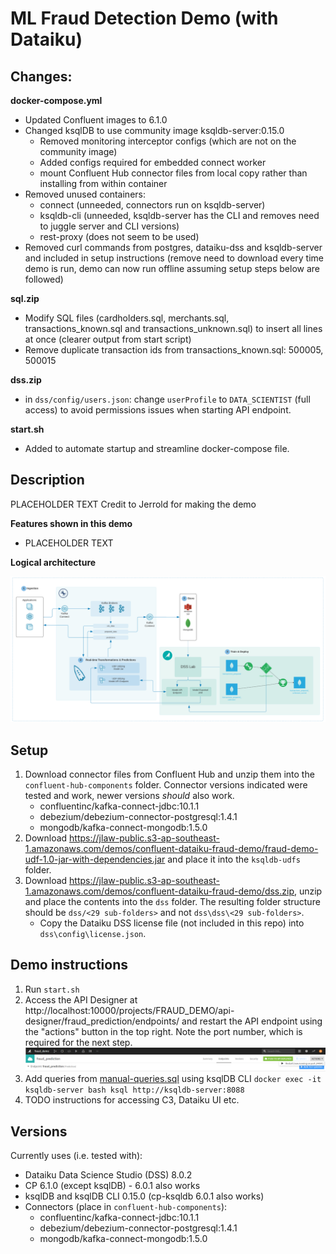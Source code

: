 # ML Fraud Detection Demo (with Dataiku)

## Changes:

__docker-compose.yml__
* Updated Confluent images to 6.1.0
* Changed ksqlDB to use community image ksqldb-server:0.15.0
  * Removed monitoring interceptor configs (which are not on the community image)
  * Added configs required for embedded connect worker
  * mount Confluent Hub connector files from local copy rather than installing from within container
* Removed unused containers:
  * connect (unneeded, connectors run on ksqldb-server)
  * ksqldb-cli (unneeded, ksqldb-server has the CLI and removes need to juggle server and CLI versions)
  * rest-proxy (does not seem to be used)
* Removed curl commands from postgres, dataiku-dss and ksqldb-server and included in setup instructions (remove need to download every time demo is run, demo can now run offline assuming setup steps below are followed)

__sql.zip__
* Modify SQL files (cardholders.sql, merchants.sql, transactions_known.sql and transactions_unknown.sql) to insert all lines at once (clearer output from start script)
* Remove duplicate transaction ids from transactions_known.sql: 500005, 500015

__dss.zip__
* in `dss/config/users.json`: change `userProfile` to `DATA_SCIENTIST` (full access) to avoid permissions issues when starting API endpoint.

__start.sh__
* Added to automate startup and streamline docker-compose file.

## Description
PLACEHOLDER TEXT
Credit to Jerrold for making the demo

__Features shown in this demo__
* PLACEHOLDER TEXT

__Logical architecture__

![Logical Architecture](./images/architecture.png "Logical Architecture")

## Setup
1. Download connector files from Confluent Hub and unzip them into the `confluent-hub-components` folder. Connector versions indicated were tested and work, newer versions *should* also work.
    * confluentinc/kafka-connect-jdbc:10.1.1
    * debezium/debezium-connector-postgresql:1.4.1
    * mongodb/kafka-connect-mongodb:1.5.0
2. Download https://jlaw-public.s3-ap-southeast-1.amazonaws.com/demos/confluent-dataiku-fraud-demo/fraud-demo-udf-1.0-jar-with-dependencies.jar and place it into the `ksqldb-udfs` folder.
3. Download https://jlaw-public.s3-ap-southeast-1.amazonaws.com/demos/confluent-dataiku-fraud-demo/dss.zip, unzip and place the contents into the `dss` folder. The resulting folder structure should be `dss/<29 sub-folders>` and not `dss\dss\<29 sub-folders>`.
    * Copy the Dataiku DSS license file (not included in this repo) into `dss\config\license.json`.

## Demo instructions
1. Run `start.sh`
2. Access the API Designer at http://localhost:10000/projects/FRAUD_DEMO/api-designer/fraud_prediction/endpoints/ and restart the API endpoint using the "actions" button in the top right. Note the port number, which is required for the next step.
![API Designer UI](./images/dataiku.png "API Designer UI")
3. Add queries from [manual-queries.sql][1] using ksqlDB CLI `docker exec -it ksqldb-server bash ksql http://ksqldb-server:8088`
4. TODO instructions for accessing C3, Dataiku UI etc.

## Versions
Currently uses (i.e. tested with):
* Dataiku Data Science Studio (DSS) 8.0.2
* CP 6.1.0 (except ksqlDB) - 6.0.1 also works
* ksqlDB and ksqlDB CLI 0.15.0 (cp-ksqldb 6.0.1 also works)
* Connectors (place in `confluent-hub-components`):
  * confluentinc/kafka-connect-jdbc:10.1.1
  * debezium/debezium-connector-postgresql:1.4.1
  * mongodb/kafka-connect-mongodb:1.5.0

[1]: ./manual-queries.sql "manual-queries.sql"
